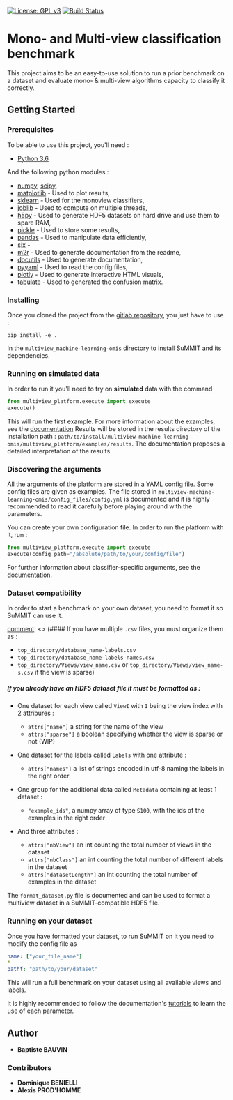 [![License: GPL v3](https://img.shields.io/badge/License-GPL%20v3-blue.svg)](http://www.gnu.org/licenses/gpl-3.0)
[![Build Status](https://gitlab.lis-lab.fr/baptiste.bauvin/multiview-machine-learning-omis/badges/develop/pipeline.svg)](https://gitlab.lis-lab.fr/baptiste.bauvin/multiview-machine-learning-omis/badges/develop/pipeline.svg)
# Mono- and Multi-view classification benchmark

This project aims to be an easy-to-use solution to run a prior benchmark on a dataset and evaluate mono- & multi-view algorithms capacity to classify it correctly.

## Getting Started

### Prerequisites

To be able to use this project, you'll need :

* [Python 3.6](https://docs.python.org/3/) 

And the following python modules :

* [numpy](http://www.numpy.org/), [scipy](https://scipy.org/),
* [matplotlib](http://matplotlib.org/) - Used to plot results,
* [sklearn](http://scikit-learn.org/stable/) - Used for the monoview classifiers,
* [joblib](https://pypi.python.org/pypi/joblib) - Used to compute on multiple threads,
* [h5py](https://www.h5py.org) - Used to generate HDF5 datasets on hard drive and use them to spare RAM,
* [pickle](https://docs.python.org/3/library/pickle.html) - Used to store some results,
* [pandas](https://pandas.pydata.org/) - Used to manipulate data efficiently,
* [six](https://pypi.org/project/six/) - 
* [m2r](https://pypi.org/project/m2r/) - Used to generate documentation from the readme,
* [docutils](https://pypi.org/project/docutils/) - Used to generate documentation,
* [pyyaml](https://pypi.org/project/PyYAML/) - Used to read the config files,
* [plotly](https://plot.ly/) - Used to generate interactive HTML visuals,
* [tabulate](https://pypi.org/project/tabulate/) - Used to generated the confusion matrix.


### Installing

Once you cloned the project from the [gitlab repository](https://gitlab.lis-lab.fr/baptiste.bauvin/multiview-machine-learning-omis/), you just have to use :  

```
pip install -e .
```
In the `multiview_machine-learning-omis` directory to install SuMMIT and its dependencies.

### Running on simulated data

In order to run it you'll need to try on **simulated** data with the command
```python 
from multiview_platform.execute import execute
execute()
```
This will run the first example. For more information about the examples, see the [documentation](http://baptiste.bauvin.pages.lis-lab.fr/multiview-machine-learning-omis/) 
Results will be stored in the results directory of the installation path : 
`path/to/install/multiview-machine-learning-omis/multiview_platform/examples/results`.
The documentation proposes a detailed interpretation of the results. 

### Discovering the arguments

All the arguments of the platform are stored in a YAML config file. Some config files are given as examples. 
The file stored in `multiview-machine-learning-omis/config_files/config.yml` is documented and it is highly recommended
to read it carefully before playing around with the parameters.   

You can create your own configuration file. In order to run the platform with it, run : 
```python
from multiview_platform.execute import execute
execute(config_path="/absolute/path/to/your/config/file")
```

For further information about classifier-specific arguments, see the [documentation](http://baptiste.bauvin.pages.lis-lab.fr/multiview-machine-learning-omis/). 
 

### Dataset compatibility

In order to start a benchmark on your own dataset, you need to format it so SuMMIT can use it. 

[comment]: <> (You can have either a directory containing `.csv` files or a HDF5 file.) 

[comment]: <> (#### If you have multiple `.csv` files, you must organize them as : 
* `top_directory/database_name-labels.csv`
* `top_directory/database_name-labels-names.csv`
* `top_directory/Views/view_name.csv` or `top_directory/Views/view_name-s.csv` if the view is sparse)

[comment]: <> (With `top_directory` being the last directory in the `pathF` argument)
 
##### If you already have an HDF5 dataset file it must be formatted as : 

* One dataset for each view called `ViewI` with `I` being the view index with 2 attribures : 
    * `attrs["name"]` a string for the name of the view
    * `attrs["sparse"]` a boolean specifying whether the view is sparse or not (WIP)
 

* One dataset for the labels called `Labels` with one attribute : 
    * `attrs["names"]` a list of strings encoded in utf-8 naming the labels in the right order


* One group for the additional data called `Metadata` containing at least 1 dataset :
    * `"example_ids"`, a numpy array of type `S100`, with the ids of the examples in the right order
* And three attributes : 
    * `attrs["nbView"]` an int counting the total number of views in the dataset
    * `attrs["nbClass"]` an int counting the total number of different labels in the dataset
    * `attrs["datasetLength"]` an int counting the total number of examples in the dataset

The `format_dataset.py` file is documented and can be used to format a multiview dataset in a SuMMIT-compatible HDF5 file.

### Running on your dataset 

Once you have formatted your dataset, to run SuMMIT on it you need to modify the config file as  
```yaml
name: ["your_file_name"]
*
pathf: "path/to/your/dataset"
```
This will run a full benchmark on your dataset using all available views and labels.
 
It is highly recommended to follow the documentation's [tutorials](http://baptiste.bauvin.pages.lis-lab.fr/multiview-machine-learning-omis/tutorials/index.html) to learn the use of each parameter. 
 

## Author

* **Baptiste BAUVIN**

### Contributors

* **Dominique BENIELLI**
* **Alexis PROD'HOMME**